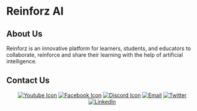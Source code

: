 # Reinforz AI

## About Us
Reinforz is an innovative platform for learners, students, and educators to collaborate, reinforce and share their learning with the help of artificial intelligence.

## Contact Us
<p align="center">
<a href="https://www.youtube.com/channel/UC5qOPSFsVDRjnn5fyh2nADQ"><img alt="Youtube Icon" src="https://img.shields.io/badge/Youtube-Reinforz-red?style=flat&logo=youtube"></a>
<a href="https://www.facebook.com/profile.php?id=100086230436910"><img alt="Facebook Icon" src="https://img.shields.io/badge/Facebook-Reinforz-blue?style=flat&logo=facebook"></a>
<a href="https://discord.gg/K5QQnjY3UQ"><img alt="Discord Icon" src="https://img.shields.io/badge/Discord-Reinforz-purple?style=flat&logo=discord"></a>
<a href="mailto:admin@reinforz.ai"><img alt="Email" src="https://img.shields.io/badge/Gmail-admin@reinforz.ai-red?style=flat&logo=gmail"></a>
<a href="https://twitter.com/Reinforz"><img alt="Twitter" src="https://img.shields.io/badge/Twitter-Reinforz-blue?style=flat&logo=twitter"></a>
<a href="https://www.linkedin.com/company/reinforz/"><img alt="LinkedIn" src="https://img.shields.io/badge/LinkedIn-Reinforz-blue?style=flat&logo=linkedin"></a>
</p>
